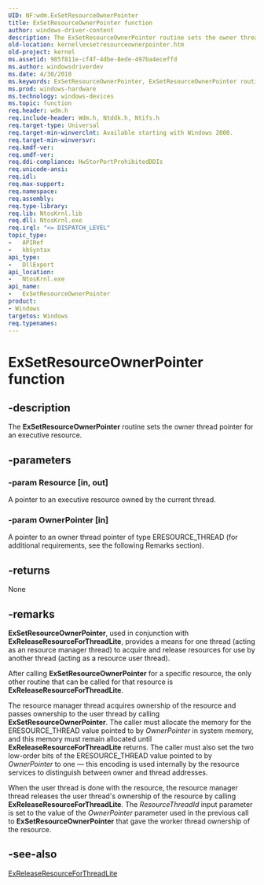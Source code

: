 ```yaml
---
UID: NF:wdm.ExSetResourceOwnerPointer
title: ExSetResourceOwnerPointer function
author: windows-driver-content
description: The ExSetResourceOwnerPointer routine sets the owner thread pointer for an executive resource.
old-location: kernel\exsetresourceownerpointer.htm
old-project: kernel
ms.assetid: 985f811e-cf4f-4dbe-8ede-497ba4eceffd
ms.author: windowsdriverdev
ms.date: 4/30/2018
ms.keywords: ExSetResourceOwnerPointer, ExSetResourceOwnerPointer routine [Kernel-Mode Driver Architecture], k102_1f5ed4f7-4252-4f50-9c40-06d6204d8b57.xml, kernel.exsetresourceownerpointer, wdm/ExSetResourceOwnerPointer
ms.prod: windows-hardware
ms.technology: windows-devices
ms.topic: function
req.header: wdm.h
req.include-header: Wdm.h, Ntddk.h, Ntifs.h
req.target-type: Universal
req.target-min-winverclnt: Available starting with Windows 2000.
req.target-min-winversvr: 
req.kmdf-ver: 
req.umdf-ver: 
req.ddi-compliance: HwStorPortProhibitedDDIs
req.unicode-ansi: 
req.idl: 
req.max-support: 
req.namespace: 
req.assembly: 
req.type-library: 
req.lib: NtosKrnl.lib
req.dll: NtosKrnl.exe
req.irql: "<= DISPATCH_LEVEL"
topic_type:
-	APIRef
-	kbSyntax
api_type:
-	DllExport
api_location:
-	NtosKrnl.exe
api_name:
-	ExSetResourceOwnerPointer
product:
- Windows
targetos: Windows
req.typenames: 
---
```


# ExSetResourceOwnerPointer function


## -description


The <b>ExSetResourceOwnerPointer</b> routine sets the owner thread pointer for an executive resource.


## -parameters




### -param Resource [in, out]

A pointer to an executive resource owned by the current thread.


### -param OwnerPointer [in]

A pointer to an owner thread pointer of type ERESOURCE_THREAD (for additional requirements, see the following Remarks section).


## -returns



None




## -remarks



<b>ExSetResourceOwnerPointer</b>, used in conjunction with <b>ExReleaseResourceForThreadLite</b>, provides a means for one thread (acting as an resource manager thread) to acquire and release resources for use by another thread (acting as a resource user thread).

After calling <b>ExSetResourceOwnerPointer</b> for a specific resource, the only other routine that can be called for that resource is <b>ExReleaseResourceForThreadLite</b>.

The resource manager thread acquires ownership of the resource and passes ownership to the user thread by calling <b>ExSetResourceOwnerPointer</b>. The caller must allocate the memory for the ERESOURCE_THREAD value pointed to by <i>OwnerPointer</i> in system memory, and this memory must remain allocated until <b>ExReleaseResourceForThreadLite</b> returns. The caller must also set the two low-order bits of the ERESOURCE_THREAD value pointed to by <i>OwnerPointer</i> to one — this encoding is used internally by the resource services to distinguish between owner and thread addresses.

When the user thread is done with the resource, the resource manager thread releases the user thread's ownership of the resource by calling <b>ExReleaseResourceForThreadLite</b>. The <i>ResourceThreadId</i> input parameter is set to the value of the <i>OwnerPointer</i> parameter used in the previous call to <b>ExSetResourceOwnerPointer</b> that gave the worker thread ownership of the resource.




## -see-also




<a href="https://msdn.microsoft.com/library/windows/hardware/ff545585">ExReleaseResourceForThreadLite</a>
 

 

